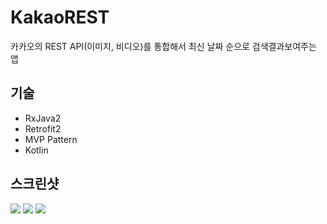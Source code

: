 # KakaoREST
카카오의 REST API(이미지, 비디오)를 통합해서 최신 날짜 순으로 검색결과보여주는 앱

## 기술
- RxJava2
- Retrofit2
- MVP Pattern
- Kotlin

## 스크린샷

![](https://miro.medium.com/max/2000/1*1A_2_QP9MLFkn-d65zr3LQ.png)
![](https://miro.medium.com/max/2000/1*5Y6xdvf18MV4yKJIyHkQgw.png)
![](https://miro.medium.com/max/2000/1*-r2Oai7a3w9keCUF9Vuk7w.png)


